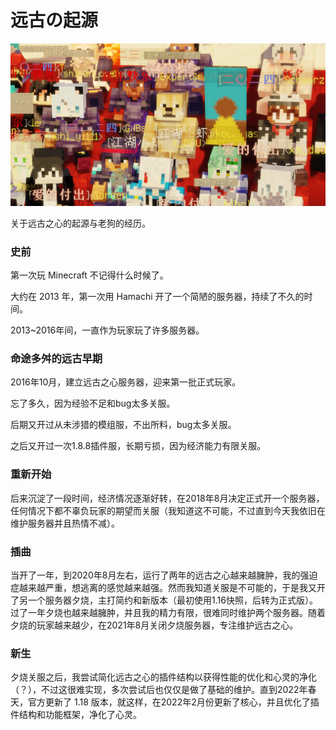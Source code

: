 # 远古の起源

![老狗ID-ExpertSneeker](image/2024newHZ.png)

关于远古之心的起源与老狗的经历。

### 史前

第一次玩 Minecraft 不记得什么时候了。

大约在 2013 年，第一次用 Hamachi 开了一个简陋的服务器，持续了不久的时间。

2013~2016年间，一直作为玩家玩了许多服务器。

### 命途多舛的远古早期

2016年10月，建立远古之心服务器，迎来第一批正式玩家。

忘了多久，因为经验不足和bug太多关服。

后期又开过从未涉猎的模组服，不出所料，bug太多关服。

之后又开过一次1.8.8插件服，长期亏损，因为经济能力有限关服。

### 重新开始

后来沉淀了一段时间，经济情况逐渐好转，在2018年8月决定正式开一个服务器，任何情况下都不辜负玩家的期望而关服（我知道这不可能，不过直到今天我依旧在维护服务器并且热情不减）。

### 插曲

当开了一年，到2020年8月左右，运行了两年的远古之心越来越臃肿，我的强迫症越来越严重，想逃离的感觉越来越强。然而我知道关服是不可能的，于是我又开了另一个服务器夕烧，主打简约和新版本（最初使用1.16快照，后转为正式版）。过了一年夕烧也越来越臃肿，并且我的精力有限，很难同时维护两个服务器。随着夕烧的玩家越来越少，在2021年8月关闭夕烧服务器，专注维护远古之心。

### 新生

夕烧关服之后，我尝试简化远古之心的插件结构以获得性能的优化和心灵的净化（？），不过这很难实现，多次尝试后也仅仅是做了基础的维护。直到2022年春天，官方更新了 1.18 版本，就这样，在2022年2月份更新了核心，并且优化了插件结构和功能框架，净化了心灵。